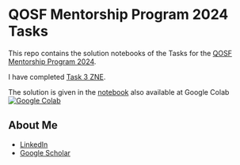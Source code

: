 # QOSF Mentorship Program 2024 Tasks

This repo contains the solution notebooks of the Tasks for the [QOSF Mentorship Program 2024](https://qosf.org/qc_mentorship/). 

I have completed [Task 3 ZNE](https://docs.google.com/document/d/14xAiT2Z_EesOXeAoIOYs4oRipGGbuG9u).

The solution is given in the [notebook](./Task-3.ipynb) also available at Google Colab <a href="https://colab.research.google.com/drive/1ZY1fpwtOOvS6yds18VWgLihHWiwpl8Sx?usp=sharing" target="_parent"><img src="https://colab.research.google.com/assets/colab-badge.svg" alt="Google Colab"/></a>


## About Me

- [LinkedIn](https://www.linkedin.com/in/abir0/)
- [Google Scholar](https://scholar.google.com/citations?user=GF-XT6EAAAAJ&hl=en)
